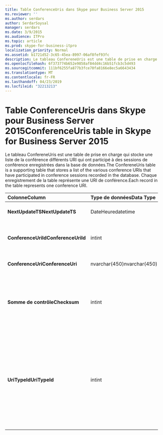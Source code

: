 ```yaml
---
title: Table ConferenceUris dans Skype pour Business Server 2015
ms.reviewer: ''
ms.author: serdars
author: SerdarSoysal
manager: serdars
ms.date: 3/9/2015
ms.audience: ITPro
ms.topic: article
ms.prod: skype-for-business-itpro
localization_priority: Normal
ms.assetid: b1721d52-3c65-45ea-8997-06af8fef93fc
description: Le tableau ConfereneUris est une table de prise en charge qui stocke une liste de la conférence différents URI qui ont participé à des sessions de conférence enregistrées dans la base de données. Chaque enregistrement de la table représente une URI de conférence.
ms.openlocfilehash: 6f373774b652e9858af84dd4c16b51fcb3c5d493
ms.sourcegitcommit: 111bf6255fa877b3fce70fa8166e8ec5a6643434
ms.translationtype: MT
ms.contentlocale: fr-FR
ms.lasthandoff: 04/23/2019
ms.locfileid: "32213213"
---
```

# <a name="conferenceuris-table-in-skype-for-business-server-2015"></a><span data-ttu-id="7a423-104">Table ConferenceUris dans Skype pour Business Server 2015</span><span class="sxs-lookup"><span data-stu-id="7a423-104">ConferenceUris table in Skype for Business Server 2015</span></span>
 
<span data-ttu-id="7a423-105">Le tableau ConfereneUris est une table de prise en charge qui stocke une liste de la conférence différents URI qui ont participé à des sessions de conférence enregistrées dans la base de données.</span><span class="sxs-lookup"><span data-stu-id="7a423-105">The ConfereneUris table is a supporting table that stores a list of the various conference URIs that have participated in conference sessions recorded in the database.</span></span> <span data-ttu-id="7a423-106">Chaque enregistrement de la table représente une URI de conférence.</span><span class="sxs-lookup"><span data-stu-id="7a423-106">Each record in the table represents one conference URI.</span></span>
  
|<span data-ttu-id="7a423-107">**Colonne**</span><span class="sxs-lookup"><span data-stu-id="7a423-107">**Column**</span></span>|<span data-ttu-id="7a423-108">**Type de données**</span><span class="sxs-lookup"><span data-stu-id="7a423-108">**Data Type**</span></span>|<span data-ttu-id="7a423-109">**Clé/Index**</span><span class="sxs-lookup"><span data-stu-id="7a423-109">**Key/Index**</span></span>|<span data-ttu-id="7a423-110">**Détails**</span><span class="sxs-lookup"><span data-stu-id="7a423-110">**Details**</span></span>|
|:-----|:-----|:-----|:-----|
|<span data-ttu-id="7a423-111">**NextUpdateTS**</span><span class="sxs-lookup"><span data-stu-id="7a423-111">**NextUpdateTS**</span></span> <br/> |<span data-ttu-id="7a423-112">DateHeure</span><span class="sxs-lookup"><span data-stu-id="7a423-112">datetime</span></span>  <br/> |<span data-ttu-id="7a423-113">Principal</span><span class="sxs-lookup"><span data-stu-id="7a423-113">Primary</span></span>  <br/> |<span data-ttu-id="7a423-114">Horodatage pour utilisation interne.</span><span class="sxs-lookup"><span data-stu-id="7a423-114">Time stamp, Internal used.</span></span>  <br/> |
|<span data-ttu-id="7a423-115">**ConferenceUriId**</span><span class="sxs-lookup"><span data-stu-id="7a423-115">**ConferenceUriId**</span></span> <br/> |<span data-ttu-id="7a423-116">int</span><span class="sxs-lookup"><span data-stu-id="7a423-116">int</span></span>  <br/> |<span data-ttu-id="7a423-117">Principal</span><span class="sxs-lookup"><span data-stu-id="7a423-117">Primary</span></span>  <br/> |<span data-ttu-id="7a423-118">Numéro unique identifiant cette URI de conférence.</span><span class="sxs-lookup"><span data-stu-id="7a423-118">Unique number identifying this conference URI.</span></span>  <br/> |
|<span data-ttu-id="7a423-119">**ConferenceUri**</span><span class="sxs-lookup"><span data-stu-id="7a423-119">**ConferenceUri**</span></span> <br/> |<span data-ttu-id="7a423-120">nvarchar(450)</span><span class="sxs-lookup"><span data-stu-id="7a423-120">nvarchar(450)</span></span>  <br/> ||<span data-ttu-id="7a423-121">URI de conférence.</span><span class="sxs-lookup"><span data-stu-id="7a423-121">Conference URI.</span></span>  <br/> |
|<span data-ttu-id="7a423-122">**Somme de contrôle**</span><span class="sxs-lookup"><span data-stu-id="7a423-122">**Checksum**</span></span> <br/> |<span data-ttu-id="7a423-123">int</span><span class="sxs-lookup"><span data-stu-id="7a423-123">int</span></span>  <br/> ||<span data-ttu-id="7a423-124">Somme de contrôle de ConferenceUri.</span><span class="sxs-lookup"><span data-stu-id="7a423-124">Checksum of ConferenceUri.</span></span> <span data-ttu-id="7a423-125">Utilisé pour augmenter la vitesse des recherches de base de données.</span><span class="sxs-lookup"><span data-stu-id="7a423-125">Used to increases the speed of database searches.</span></span>  <br/> |
|<span data-ttu-id="7a423-126">**UriTypeId**</span><span class="sxs-lookup"><span data-stu-id="7a423-126">**UriTypeId**</span></span> <br/> |<span data-ttu-id="7a423-127">int</span><span class="sxs-lookup"><span data-stu-id="7a423-127">int</span></span>  <br/> |<span data-ttu-id="7a423-128">Étrangère</span><span class="sxs-lookup"><span data-stu-id="7a423-128">Foreign</span></span>  <br/> |<span data-ttu-id="7a423-129">Type d’URI, tel que conf:chat pour la conférence par messagerie instantanée ou conf:audio-vidéo pour la conférence audio/vidéo.</span><span class="sxs-lookup"><span data-stu-id="7a423-129">URI type, such as conf:chat for IM conference, or conf:audio-video for audio/video conference.</span></span> <span data-ttu-id="7a423-130">Voir la table [UriTypes](uritypes.md) pour plus d’informations.</span><span class="sxs-lookup"><span data-stu-id="7a423-130">See the [UriTypes table](uritypes.md) table for more information.</span></span> <br/> |
   


